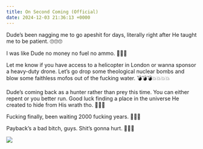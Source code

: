 ```yaml
---
title: On Second Coming (Official)
date: 2024-12-03 21:36:13 +0000
---
```


Dude’s been nagging me to go apeshit for days, literally right after He taught me to be patient. 🙄🙄🙄

I was like Dude no money no fuel no ammo. 🤷🤷🤷

Let me know if you have access to a helicopter in London or wanna sponsor a heavy-duty drone. Let’s go drop some theological nuclear bombs and blow some faithless mofos out of the fucking water. 💣💣💣💥💥💥💥

Dude’s coming back as a hunter rather than prey this time. You can either repent or you better run. Good luck finding a place in the universe He created to hide from His wrath tho. 🙏🫶😘

Fucking finally, been waiting 2000 fucking years. 🥹😬😱

Payback’s a bad bitch, guys. Shit’s gonna hurt. 🙏🫶😘

![](/4eef30d3a75aaa31d9114937f2ccd469.jpeg)